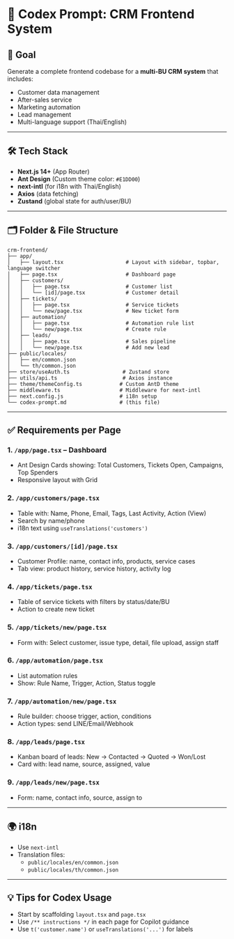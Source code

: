 # 🧠 Codex Prompt: CRM Frontend System

## 🎯 Goal
Generate a complete frontend codebase for a **multi-BU CRM system** that includes:
- Customer data management
- After-sales service
- Marketing automation
- Lead management
- Multi-language support (Thai/English)

---

## 🛠️ Tech Stack
- **Next.js 14+** (App Router)
- **Ant Design** (Custom theme color: `#E1DD00`)
- **next-intl** (for i18n with Thai/English)
- **Axios** (data fetching)
- **Zustand** (global state for auth/user/BU)

---

## 🗂️ Folder & File Structure

```
crm-frontend/
├── app/
│   ├── layout.tsx                    # Layout with sidebar, topbar, language switcher
│   ├── page.tsx                      # Dashboard page
│   ├── customers/
│   │   ├── page.tsx                  # Customer list
│   │   └── [id]/page.tsx             # Customer detail
│   ├── tickets/
│   │   ├── page.tsx                  # Service tickets
│   │   └── new/page.tsx              # New ticket form
│   ├── automation/
│   │   ├── page.tsx                  # Automation rule list
│   │   └── new/page.tsx              # Create rule
│   ├── leads/
│   │   ├── page.tsx                  # Sales pipeline
│   │   └── new/page.tsx              # Add new lead
├── public/locales/
│   ├── en/common.json
│   └── th/common.json
├── store/useAuth.ts                 # Zustand store
├── utils/api.ts                     # Axios instance
├── theme/themeConfig.ts            # Custom AntD theme
├── middleware.ts                   # Middleware for next-intl
├── next.config.js                  # i18n setup
└── codex-prompt.md                 # (this file)
```

---

## ✅ Requirements per Page

### 1. `/app/page.tsx` – Dashboard
- Ant Design Cards showing: Total Customers, Tickets Open, Campaigns, Top Spenders
- Responsive layout with Grid

### 2. `/app/customers/page.tsx`
- Table with: Name, Phone, Email, Tags, Last Activity, Action (View)
- Search by name/phone
- i18n text using `useTranslations('customers')`

### 3. `/app/customers/[id]/page.tsx`
- Customer Profile: name, contact info, products, service cases
- Tab view: product history, service history, activity log

### 4. `/app/tickets/page.tsx`
- Table of service tickets with filters by status/date/BU
- Action to create new ticket

### 5. `/app/tickets/new/page.tsx`
- Form with: Select customer, issue type, detail, file upload, assign staff

### 6. `/app/automation/page.tsx`
- List automation rules
- Show: Rule Name, Trigger, Action, Status toggle

### 7. `/app/automation/new/page.tsx`
- Rule builder: choose trigger, action, conditions
- Action types: send LINE/Email/Webhook

### 8. `/app/leads/page.tsx`
- Kanban board of leads: New → Contacted → Quoted → Won/Lost
- Card with: lead name, source, assigned, value

### 9. `/app/leads/new/page.tsx`
- Form: name, contact info, source, assign to

---

## 🌍 i18n
- Use `next-intl`
- Translation files:
  - `public/locales/en/common.json`
  - `public/locales/th/common.json`

---

## 💡 Tips for Codex Usage
- Start by scaffolding `layout.tsx` and `page.tsx`
- Use `/** instructions */` in each page for Copilot guidance
- Use `t('customer.name')` or `useTranslations('...')` for labels
